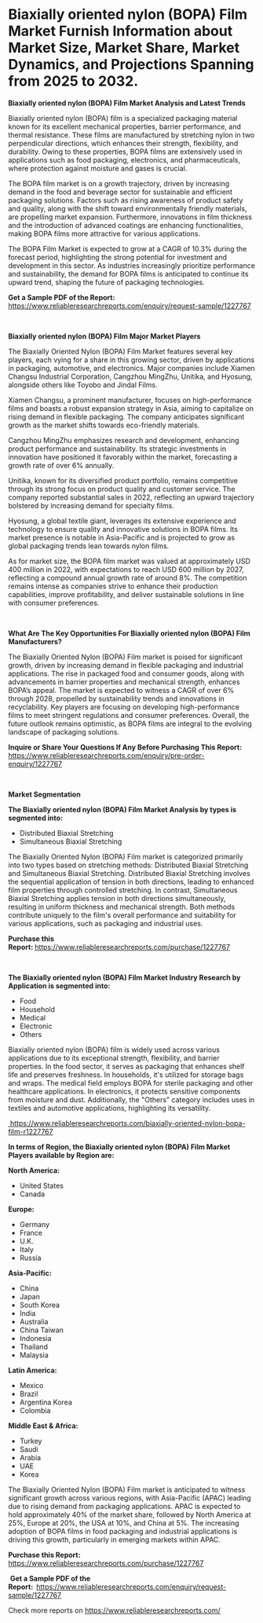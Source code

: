 <p><h1>Biaxially oriented nylon (BOPA) Film Market Furnish Information about Market Size, Market Share, Market Dynamics, and Projections Spanning from 2025 to 2032.</h1></p><p><strong>Biaxially oriented nylon (BOPA) Film Market Analysis and Latest Trends</strong></p>
<p><p>Biaxially oriented nylon (BOPA) film is a specialized packaging material known for its excellent mechanical properties, barrier performance, and thermal resistance. These films are manufactured by stretching nylon in two perpendicular directions, which enhances their strength, flexibility, and durability. Owing to these properties, BOPA films are extensively used in applications such as food packaging, electronics, and pharmaceuticals, where protection against moisture and gases is crucial.</p><p>The BOPA film market is on a growth trajectory, driven by increasing demand in the food and beverage sector for sustainable and efficient packaging solutions. Factors such as rising awareness of product safety and quality, along with the shift toward environmentally friendly materials, are propelling market expansion. Furthermore, innovations in film thickness and the introduction of advanced coatings are enhancing functionalities, making BOPA films more attractive for various applications.</p><p>The BOPA Film Market is expected to grow at a CAGR of 10.3% during the forecast period, highlighting the strong potential for investment and development in this sector. As industries increasingly prioritize performance and sustainability, the demand for BOPA films is anticipated to continue its upward trend, shaping the future of packaging technologies.</p></p>
<p><strong>Get a Sample PDF of the Report:&nbsp;</strong> <a href="https://www.reliableresearchreports.com/enquiry/request-sample/1227767?utm_campaign=2252&utm_medium=2&utm_source=Github&utm_content=ia&utm_term=02022025&utm_id=biaxially-oriented-nylon-bopa-film">https://www.reliableresearchreports.com/enquiry/request-sample/1227767</a></p>
<p>&nbsp;</p>
<p><strong>Biaxially oriented nylon (BOPA) Film Major Market Players</strong></p>
<p><p>The Biaxially Oriented Nylon (BOPA) Film Market features several key players, each vying for a share in this growing sector, driven by applications in packaging, automotive, and electronics. Major companies include Xiamen Changsu Industrial Corporation, Cangzhou MingZhu, Unitika, and Hyosung, alongside others like Toyobo and Jindal Films. </p><p>Xiamen Changsu, a prominent manufacturer, focuses on high-performance films and boasts a robust expansion strategy in Asia, aiming to capitalize on rising demand in flexible packaging. The company anticipates significant growth as the market shifts towards eco-friendly materials. </p><p>Cangzhou MingZhu emphasizes research and development, enhancing product performance and sustainability. Its strategic investments in innovation have positioned it favorably within the market, forecasting a growth rate of over 6% annually.</p><p>Unitika, known for its diversified product portfolio, remains competitive through its strong focus on product quality and customer service. The company reported substantial sales in 2022, reflecting an upward trajectory bolstered by increasing demand for specialty films.</p><p>Hyosung, a global textile giant, leverages its extensive experience and technology to ensure quality and innovative solutions in BOPA films. Its market presence is notable in Asia-Pacific and is projected to grow as global packaging trends lean towards nylon films.</p><p>As for market size, the BOPA film market was valued at approximately USD 400 million in 2022, with expectations to reach USD 600 million by 2027, reflecting a compound annual growth rate of around 8%. The competition remains intense as companies strive to enhance their production capabilities, improve profitability, and deliver sustainable solutions in line with consumer preferences.</p></p>
<p>&nbsp;</p>
<p><strong>What Are The Key Opportunities For Biaxially oriented nylon (BOPA) Film Manufacturers?</strong></p>
<p><p>The Biaxially Oriented Nylon (BOPA) Film market is poised for significant growth, driven by increasing demand in flexible packaging and industrial applications. The rise in packaged food and consumer goods, along with advancements in barrier properties and mechanical strength, enhances BOPA’s appeal. The market is expected to witness a CAGR of over 6% through 2028, propelled by sustainability trends and innovations in recyclability. Key players are focusing on developing high-performance films to meet stringent regulations and consumer preferences. Overall, the future outlook remains optimistic, as BOPA films are integral to the evolving landscape of packaging solutions.</p></p>
<p><strong>Inquire or Share Your Questions If Any Before Purchasing This Report:</strong> <a href="https://www.reliableresearchreports.com/enquiry/pre-order-enquiry/1227767?utm_campaign=2252&utm_medium=2&utm_source=Github&utm_content=ia&utm_term=02022025&utm_id=biaxially-oriented-nylon-bopa-film">https://www.reliableresearchreports.com/enquiry/pre-order-enquiry/1227767</a></p>
<p>&nbsp;</p>
<p><strong>Market Segmentation</strong></p>
<p><strong>The Biaxially oriented nylon (BOPA) Film Market Analysis by types is segmented into:</strong></p>
<p><ul><li>Distributed Biaxial Stretching</li><li>Simultaneous Biaxial Stretching</li></ul></p>
<p><p>The Biaxially Oriented Nylon (BOPA) Film market is categorized primarily into two types based on stretching methods: Distributed Biaxial Stretching and Simultaneous Biaxial Stretching. Distributed Biaxial Stretching involves the sequential application of tension in both directions, leading to enhanced film properties through controlled stretching. In contrast, Simultaneous Biaxial Stretching applies tension in both directions simultaneously, resulting in uniform thickness and mechanical strength. Both methods contribute uniquely to the film's overall performance and suitability for various applications, such as packaging and industrial uses.</p></p>
<p><strong>Purchase this Report:&nbsp;</strong><a href="https://www.reliableresearchreports.com/purchase/1227767?utm_campaign=2252&utm_medium=2&utm_source=Github&utm_content=ia&utm_term=02022025&utm_id=biaxially-oriented-nylon-bopa-film">https://www.reliableresearchreports.com/purchase/1227767</a></p>
<p>&nbsp;</p>
<p><strong>The Biaxially oriented nylon (BOPA) Film Market Industry Research by Application is segmented into:</strong></p>
<p><ul><li>Food</li><li>Household</li><li>Medical</li><li>Electronic</li><li>Others</li></ul></p>
<p><p>Biaxially oriented nylon (BOPA) film is widely used across various applications due to its exceptional strength, flexibility, and barrier properties. In the food sector, it serves as packaging that enhances shelf life and preserves freshness. In households, it's utilized for storage bags and wraps. The medical field employs BOPA for sterile packaging and other healthcare applications. In electronics, it protects sensitive components from moisture and dust. Additionally, the "Others" category includes uses in textiles and automotive applications, highlighting its versatility.</p></p>
<p><a href="https://www.reliableresearchreports.com/biaxially-oriented-nylon-bopa-film-r1227767?utm_campaign=2252&utm_medium=2&utm_source=Github&utm_content=ia&utm_term=02022025&utm_id=biaxially-oriented-nylon-bopa-film">&nbsp;https://www.reliableresearchreports.com/biaxially-oriented-nylon-bopa-film-r1227767</a></p>
<p><strong>In terms of Region, the Biaxially oriented nylon (BOPA) Film Market Players available by Region are:</strong></p>
<p>
    <p> <strong> North America: </strong>
        <ul>
            <li>United States</li>
            <li>Canada</li>
        </ul>
        </p> 
    <p> <strong> Europe: </strong>
        <ul>
            <li>Germany</li>
            <li>France</li>
            <li>U.K.</li>
            <li>Italy</li>
            <li>Russia</li>
        </ul>
        </p> 
    <p> <strong> Asia-Pacific: </strong>
        <ul>
            <li>China</li>
            <li>Japan</li>
            <li>South Korea</li>
            <li>India</li>
            <li>Australia</li>
            <li>China Taiwan</li>
            <li>Indonesia</li>
            <li>Thailand</li>
            <li>Malaysia</li>
        </ul>
        </p> 
    <p> <strong> Latin America: </strong>
        <ul>
            <li>Mexico</li>
            <li>Brazil</li>
            <li>Argentina Korea</li>
            <li>Colombia</li>
        </ul>
        </p> 
    <p> <strong> Middle East & Africa: </strong>
        <ul>
            <li>Turkey</li>
            <li>Saudi</li>
            <li>Arabia</li>
            <li>UAE</li>
            <li>Korea</li>
        </ul>
    </p>
    </p>
<p><p>The Biaxially Oriented Nylon (BOPA) Film market is anticipated to witness significant growth across various regions, with Asia-Pacific (APAC) leading due to rising demand from packaging applications. APAC is expected to hold approximately 40% of the market share, followed by North America at 25%, Europe at 20%, the USA at 10%, and China at 5%. The increasing adoption of BOPA films in food packaging and industrial applications is driving this growth, particularly in emerging markets within APAC.</p></p>
<p><strong>Purchase this Report: </strong><a href="https://www.reliableresearchreports.com/purchase/1227767?utm_campaign=2252&utm_medium=2&utm_source=Github&utm_content=ia&utm_term=02022025&utm_id=biaxially-oriented-nylon-bopa-film">https://www.reliableresearchreports.com/purchase/1227767</a></p>
<p>&nbsp;<strong>Get a Sample PDF of the Report:&nbsp;&nbsp;</strong><a href="https://www.reliableresearchreports.com/enquiry/request-sample/1227767?utm_campaign=2252&utm_medium=2&utm_source=Github&utm_content=ia&utm_term=02022025&utm_id=biaxially-oriented-nylon-bopa-film">https://www.reliableresearchreports.com/enquiry/request-sample/1227767</a></p>
<p><strong></strong></p>
<p>Check more reports on <a href="https://www.reliableresearchreports.com/?utm_campaign=2252&utm_medium=2&utm_source=Github&utm_content=ia&utm_term=02022025&utm_id=biaxially-oriented-nylon-bopa-film">https://www.reliableresearchreports.com/</a></p>